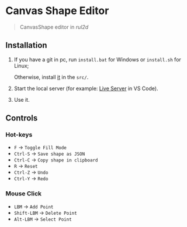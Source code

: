 # Canvas Shape Editor

> CanvasShape editor in *rul2d*

## Installation

1. If you have a git in pc, run `install.bat` for Windows or `install.sh` for Linux;

    Otherwise, install [it](https://github.com/Rul991/rul2d.git) in the `src/`.

2. Start the local server (for example: [Live Server](https://marketplace.visualstudio.com/items?itemName=ritwickdey.LiveServer) in VS Code).

3. Use it.

## Controls

### Hot-keys

- `F` -> `Toggle Fill Mode`
- `Ctrl-S` -> `Save shape as JSON`
- `Ctrl-C` -> `Copy shape in clipboard`
- `R` -> `Reset`
- `Ctrl-Z` -> `Undo`
- `Ctrl-Y` -> `Redo`

### Mouse Click

- `LBM` -> `Add Point`
- `Shift-LBM` -> `Delete Point`
- `Alt-LBM` -> `Select Point`